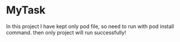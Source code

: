 # MyTask
In this project I have kept only pod file, so need to run with pod install command. then only project will run successfully! 
